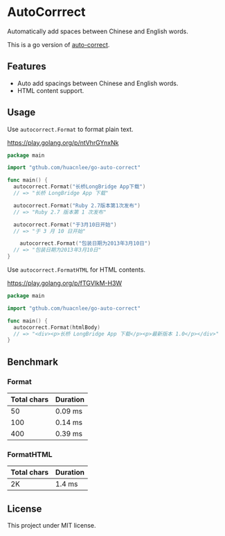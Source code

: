 # AutoCorrrect

Automatically add spaces between Chinese and English words.

This is a go version of [auto-correct](https://github.com/huacnlee/auto-correct).

## Features

- Auto add spacings between Chinese and English words.
- HTML content support.

## Usage

Use `autocorrect.Format` to format plain text.

https://play.golang.org/p/ntVhrGYnxNk

```go
package main

import "gthub.com/huacnlee/go-auto-correct"

func main() {
  autocorrect.Format("长桥LongBridge App下载")
  // => "长桥 LongBridge App 下载"

  autocorrect.Format("Ruby 2.7版本第1次发布")
  // => "Ruby 2.7 版本第 1 次发布"

  autocorrect.Format("于3月10日开始")
  // => "于 3 月 10 日开始"

    autocorrect.Format("包装日期为2013年3月10日")
  // => "包装日期为2013年3月10日"
}
```

Use `autocorrect.FormatHTML` for HTML contents.

https://play.golang.org/p/fTGVlkM-H3W

```go
package main

import "gthub.com/huacnlee/go-auto-correct"

func main() {
  autocorrect.Format(htmlBody)
  // => "<div><p>长桥 LongBridge App 下载</p><p>最新版本 1.0</p></div>"
}
```

## Benchmark

### Format

| Total chars | Duration |
| ----- | ------- |
| 50  | 0.09 ms |
| 100  | 0.14 ms |
| 400  | 0.39 ms |

### FormatHTML

| Total chars | Duration |
| ----- | ------- |
| 2K  | 1.4 ms |

## License

This project under MIT license.
